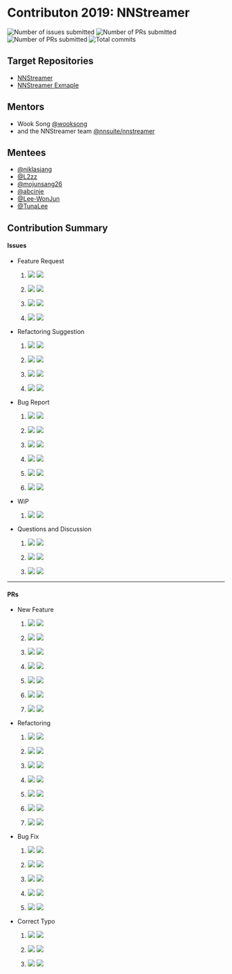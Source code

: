 # Contributon 2019: NNStreamer

![Number of issues submitted](https://img.shields.io/endpoint.svg?url=https://gist.githubusercontent.com/wooksong/69bfeafc2c1f4607727fb7cd7d76b609/raw/total_issue_badge.json)    ![Number of PRs submitted](https://img.shields.io/endpoint.svg?url=https://gist.githubusercontent.com/wooksong/69bfeafc2c1f4607727fb7cd7d76b609/raw/total_spr_badge.json)    ![Number of PRs submitted](https://img.shields.io/endpoint.svg?url=https://gist.githubusercontent.com/wooksong/69bfeafc2c1f4607727fb7cd7d76b609/raw/total_pr_badge.json)    ![Total commits](https://img.shields.io/endpoint.svg?url=https://gist.githubusercontent.com/wooksong/69bfeafc2c1f4607727fb7cd7d76b609/raw/total_commit_badge.json)
## Target Repositories
- [NNStreamer](https://github.com/nnsuite/nnstreamer)
- [NNStreamer Exmaple](https://github.com/nnsuite/nnstreamer-example)

## Mentors
- Wook Song [@wooksong](https://github.com/wooksong)
- and the NNStreamer team [@nnsuite/nnstreamer](https://github.com/orgs/nnsuite/teams/nnstreamer)

## Mentees
- [@niklasjang](https://github.com/niklasjang)
- [@L2zz](https://github.com/L2zz)
- [@mojunsang26](https://github.com/mojunsang26)
- [@abcinje](https://github.com/abcinje)
- [@Lee-WonJun](https://github.com/Lee-WonJun)
- [@TunaLee](https://github.com/TunaLee)

## Contribution Summary
#### Issues

* Feature Request
  
  1. [![ ](https://img.shields.io/github/issues/detail/title/nnsuite/nnstreamer-example/62)](https://github.com/nnsuite/nnstreamer-example/issues/62) ![](https://img.shields.io/github/issues/detail/state/nnsuite/nnstreamer-example/62?label=%20)
  
  2. [![ ](https://img.shields.io/github/issues/detail/title/nnsuite/nnstreamer-example/64)](https://github.com/nnsuite/nnstreamer-example/issues/64) ![](https://img.shields.io/github/issues/detail/state/nnsuite/nnstreamer-example/64?label=%20)
  
  3. [![ ](https://img.shields.io/github/issues/detail/title/nnsuite/nnstreamer/1795)](https://github.com/nnsuite/nnstreamer/issues/1795) ![](https://img.shields.io/github/issues/detail/state/nnsuite/nnstreamer/1795?label=%20)
  
  4. [![ ](https://img.shields.io/github/issues/detail/title/nnsuite/nnstreamer/1796)](https://github.com/nnsuite/nnstreamer/issues/1796) ![](https://img.shields.io/github/issues/detail/state/nnsuite/nnstreamer/1796?label=%20)

* Refactoring Suggestion
  1. [![](https://img.shields.io/github/issues/detail/title/nnsuite/nnstreamer/1745)](https://github.com/nnsuite/nnstreamer/issues/1745) ![](https://img.shields.io/github/issues/detail/state/nnsuite/nnstreamer/1745?label=%20)

  2. [![](https://img.shields.io/github/issues/detail/title/nnsuite/nnstreamer/1762)](https://github.com/nnsuite/nnstreamer/issues/1762) ![](https://img.shields.io/github/issues/detail/state/nnsuite/nnstreamer/1762?label=%20)

  3. [![](https://img.shields.io/github/issues/detail/title/nnsuite/nnstreamer/1773)](https://github.com/nnsuite/nnstreamer/issues/1773) ![](https://img.shields.io/github/issues/detail/state/nnsuite/nnstreamer/1773?label=%20)

  4. [![](https://img.shields.io/github/issues/detail/title/nnsuite/nnstreamer/1786)](https://github.com/nnsuite/nnstreamer/issues/1786) ![](https://img.shields.io/github/issues/detail/state/nnsuite/nnstreamer/1786?label=%20)
    

* Bug Report
  1. [![](https://img.shields.io/github/issues/detail/title/nnsuite/nnstreamer/1732)](https://github.com/nnsuite/nnstreamer/issues/1732) ![](https://img.shields.io/github/issues/detail/state/nnsuite/nnstreamer/1732?label=%20)

  2. [![](https://img.shields.io/github/issues/detail/title/nnsuite/nnstreamer-example/77)](https://github.com/nnsuite/nnstreamer-example/issues/77) ![](https://img.shields.io/github/issues/detail/state/nnsuite/nnstreamer-example/77?label=%20)

  3. [![](https://img.shields.io/github/issues/detail/title/nnsuite/nnstreamer-example/72)](https://github.com/nnsuite/nnstreamer-example/issues/72) ![](https://img.shields.io/github/issues/detail/state/nnsuite/nnstreamer-example/72?label=%20)

  4. [![](https://img.shields.io/github/issues/detail/title/nnsuite/nnstreamer-example/61)](https://github.com/nnsuite/nnstreamer-example/issues/61) ![](https://img.shields.io/github/issues/detail/state/nnsuite/nnstreamer-example/61?label=%20)

  5. [![](https://img.shields.io/github/issues/detail/title/nnsuite/nnstreamer/1793)](https://github.com/nnsuite/nnstreamer/issues/1793) ![](https://img.shields.io/github/issues/detail/state/nnsuite/nnstreamer/1793?label=%20)

  6. [![](https://img.shields.io/github/issues/detail/title/nnsuite/nnstreamer-example/74)](https://github.com/nnsuite/nnstreamer-example/issues/74) ![](https://img.shields.io/github/issues/detail/state/nnsuite/nnstreamer-example/74?label=%20)

* WiP
  1. [![](https://img.shields.io/github/issues/detail/title/nnsuite/nnstreamer-example/69)](https://github.com/nnsuite/nnstreamer-example/issues/69) ![](https://img.shields.io/github/issues/detail/state/nnsuite/nnstreamer-example/69?label=%20)

* Questions and Discussion
  1. [![](https://img.shields.io/github/issues/detail/title/nnsuite/nnstreamer-example/65)](https://github.com/nnsuite/nnstreamer-example/issues/65) ![](https://img.shields.io/github/issues/detail/state/nnsuite/nnstreamer-example/65?label=%20)

  2. [![](https://img.shields.io/github/issues/detail/title/nnsuite/nnstreamer/1770)](https://github.com/nnsuite/nnstreamer/issues/1770) ![](https://img.shields.io/github/issues/detail/state/nnsuite/nnstreamer/1770?label=%20)

  3. [![](https://img.shields.io/github/issues/detail/title/nnsuite/nnstreamer/1774)](https://github.com/nnsuite/nnstreamer/issues/1774) ![](https://img.shields.io/github/issues/detail/state/nnsuite/nnstreamer/1774?label=%20)

---

#### PRs
* New Feature
  1. [![](https://img.shields.io/github/issues/detail/title/nnsuite/nnstreamer/1799)](https://github.com/nnsuite/nnstreamer/pull/1799) ![](https://img.shields.io/github/issues/detail/state/nnsuite/nnstreamer/1799?label=%20)

  2. [![](https://img.shields.io/github/issues/detail/title/nnsuite/nnstreamer-example/81)](https://github.com/nnsuite/nnstreamer-example/pull/81) ![](https://img.shields.io/github/issues/detail/state/nnsuite/nnstreamer-example/81?label=%20)

  3. [![](https://img.shields.io/github/issues/detail/title/nnsuite/nnstreamer/1801)](https://github.com/nnsuite/nnstreamer/pull/1801) ![](https://img.shields.io/github/issues/detail/state/nnsuite/nnstreamer/1801?label=%20)

  4. [![](https://img.shields.io/github/issues/detail/title/nnsuite/nnstreamer-example/82)](https://github.com/nnsuite/nnstreamer-example/pull/82) ![](https://img.shields.io/github/issues/detail/state/nnsuite/nnstreamer-example/82?label=%20)
  
  5. [![](https://img.shields.io/github/issues/detail/title/nnsuite/nnstreamer-example/66)](https://github.com/nnsuite/nnstreamer-example/pull/66) ![](https://img.shields.io/github/issues/detail/state/nnsuite/nnstreamer-example/66?label=%20)
  
  6. [![](https://img.shields.io/github/issues/detail/title/nnsuite/nnstreamer-example/80)](https://github.com/nnsuite/nnstreamer-example/pull/80) ![](https://img.shields.io/github/issues/detail/state/nnsuite/nnstreamer-example/80?label=%20)
  
  7. [![](https://img.shields.io/github/issues/detail/title/nnsuite/nnstreamer/1800)](https://github.com/nnsuite/nnstreamer-example/pull/1800) ![](https://img.shields.io/github/issues/detail/state/nnsuite/nnstreamer/1800?label=%20)

* Refactoring
  1. [![](https://img.shields.io/github/issues/detail/title/nnsuite/nnstreamer/1748)](https://github.com/nnsuite/nnstreamer/pull/1748) ![](https://img.shields.io/github/issues/detail/state/nnsuite/nnstreamer/1748?label=%20)

  2. [![](https://img.shields.io/github/issues/detail/title/nnsuite/nnstreamer/1765)](https://github.com/nnsuite/nnstreamer/pull/1765) ![](https://img.shields.io/github/issues/detail/state/nnsuite/nnstreamer/1765?label=%20)

  3. [![](https://img.shields.io/github/issues/detail/title/nnsuite/nnstreamer/1779)](https://github.com/nnsuite/nnstreamer/pull/1779) ![](https://img.shields.io/github/issues/detail/state/nnsuite/nnstreamer/1779?label=%20)

  4. [![](https://img.shields.io/github/issues/detail/title/nnsuite/nnstreamer/1789)](https://github.com/nnsuite/nnstreamer/pull/1789) ![](https://img.shields.io/github/issues/detail/state/nnsuite/nnstreamer/1789?label=%20)

  5. [![](https://img.shields.io/github/issues/detail/title/nnsuite/nnstreamer/1798)](https://github.com/nnsuite/nnstreamer/pull/1798) ![](https://img.shields.io/github/issues/detail/state/nnsuite/nnstreamer/1798?label=%20)

  6. [![](https://img.shields.io/github/issues/detail/title/nnsuite/nnstreamer-example/73)](https://github.com/nnsuite/nnstreamer-example/pull/73) ![](https://img.shields.io/github/issues/detail/state/nnsuite/nnstreamer-example/73?label=%20)
  
  7. [![](https://img.shields.io/github/issues/detail/title/nnsuite/nnstreamer/1726)](https://github.com/nnsuite/nnstreamer-example/pull/1726) ![](https://img.shields.io/github/issues/detail/state/nnsuite/nnstreamer/1726?label=%20)

* Bug Fix
  1. [![](https://img.shields.io/github/issues/detail/title/nnsuite/nnstreamer-example/79)](https://github.com/nnsuite/nnstreamer-example/pull/79) ![](https://img.shields.io/github/issues/detail/state/nnsuite/nnstreamer-example/79?label=%20)

  2. [![](https://img.shields.io/github/issues/detail/title/nnsuite/nnstreamer-example/73)](https://github.com/nnsuite/nnstreamer-example/pull/73) ![](https://img.shields.io/github/issues/detail/state/nnsuite/nnstreamer-example/73?label=%20)

  3. [![](https://img.shields.io/github/issues/detail/title/nnsuite/nnstreamer/1794)](https://github.com/nnsuite/nnstreamer/pull/1794) ![](https://img.shields.io/github/issues/detail/state/nnsuite/nnstreamer/1794?label=%20)

  4. [![](https://img.shields.io/github/issues/detail/title/nnsuite/nnstreamer/1758)](https://github.com/nnsuite/nnstreamer/pull/1758) ![](https://img.shields.io/github/issues/detail/state/nnsuite/nnstreamer/1758?label=%20)

  5. [![](https://img.shields.io/github/issues/detail/title/nnsuite/nnstreamer-example/75)](https://github.com/nnsuite/nnstreamer-example/pull/75) ![](https://img.shields.io/github/issues/detail/state/nnsuite/nnstreamer-example/75?label=%20)

* Correct Typo
  1. [![](https://img.shields.io/github/issues/detail/title/nnsuite/nnstreamer-example/76)](https://github.com/nnsuite/nnstreamer-example/pull/76) ![](https://img.shields.io/github/issues/detail/state/nnsuite/nnstreamer-example/76?label=%20)

  2. [![](https://img.shields.io/github/issues/detail/title/nnsuite/nnstreamer-example/78)](https://github.com/nnsuite/nnstreamer-example/pull/78) ![](https://img.shields.io/github/issues/detail/state/nnsuite/nnstreamer-example/78?label=%20)

  3. [![](https://img.shields.io/github/issues/detail/title/nnsuite/nnstreamer/1797)](https://github.com/nnsuite/nnstreamer/pull/1797) ![](https://img.shields.io/github/issues/detail/state/nnsuite/nnstreamer/1797?label=%20)
